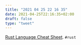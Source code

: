 ```yaml
---
title: "2021 04 25 22 16 35"
date: 2021-04-25T22:16:35+02:00
draft: false
type: "tweet"
---
```

[Rust Language Cheat Sheet](https://cheats.rs/). `#rust`

